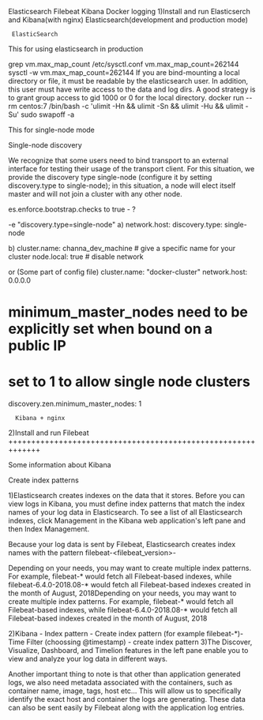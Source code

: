 Elasticsearch Filebeat Kibana 
Docker logging
1)Install and run Elasticserch and Kibana(with nginx)
Elasticsearch(development and production mode)

     ElasticSearch

This for using elasticsearch in production
     
grep vm.max_map_count /etc/sysctl.conf
vm.max_map_count=262144
sysctl -w vm.max_map_count=262144
If you are bind-mounting a local directory or file, it must be readable by the elasticsearch user.
In addition, this user must have write access to the data and log dirs.
A good strategy is to grant group access to gid 1000 or 0 for the local directory.
docker run --rm centos:7 /bin/bash -c 'ulimit -Hn && ulimit -Sn && ulimit -Hu && ulimit -Su'
sudo swapoff -a

This for single-node mode

Single-node discovery

We recognize that some users need to bind transport to an external interface for testing their usage of the transport client.
For this situation, we provide the discovery type single-node (configure it by setting discovery.type to single-node);
in this situation, a node will elect itself master and will not join a cluster with any other node.

es.enforce.bootstrap.checks to true - ? 

-e "discovery.type=single-node"
a)
network.host: <PRIVATE IP OF HOST>
discovery.type: single-node

b)
cluster.name: channa_dev_machine # give a specific name for your
cluster node.local: true # disable network

or (Some part of config file)
 cluster.name: "docker-cluster"
 network.host: 0.0.0.0
 
 # minimum_master_nodes need to be explicitly set when bound on a public IP
 # set to 1 to allow single node clusters
 discovery.zen.minimum_master_nodes: 1

      Kibana + nginx
      
2)Install and run Filebeat
+++++++++++++++++++++++++++++++++++++++++++++++++++++++++++++

Some information about Kibana

Create index patterns

1)Elasticsearch creates indexes on the data that it stores. Before you can view logs in Kibana, 
you must define index patterns that match the index names of your log data in Elasticsearch.
To see a list of all Elasticsearch indexes, click Management in the Kibana web application's left pane and then Index Management.


Because your log data is sent by Filebeat, Elasticsearch creates index names with the pattern filebeat-<filebeat_version>-<date>

Depending on your needs, you may want to create multiple index patterns. For example, filebeat-* would fetch all Filebeat-based indexes, while filebeat-6.4.0-2018.08-* would fetch all Filebeat-based indexes created in the month of August, 2018Depending on your needs, you may want to create multiple index patterns. For example, 
filebeat-* would fetch all Filebeat-based indexes, while filebeat-6.4.0-2018.08-* would fetch all Filebeat-based indexes created in the month of August, 2018

2)Kibana - Index pattern - Create index pattern (for example filebeat-*)- Time Filter (choossing @timestamp) - create index pattern
3)The Discover, Visualize, Dashboard, and Timelion features in the left pane enable you to view and analyze your log data in different ways.

Another important thing to note is that other than application generated logs, we also need metadata associated with the containers, 
such as container name, image, tags, host etc… This will allow us to specifically identify the exact host and container the logs are generating.
These data can also be sent easily by Filebeat along with the application log entries.



